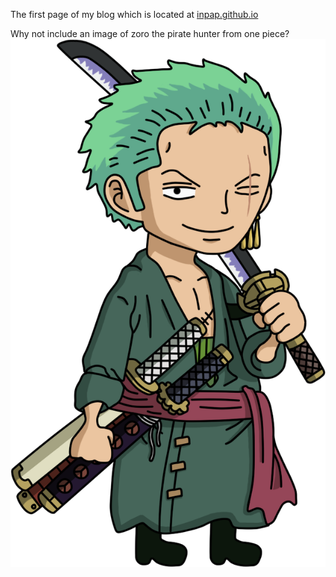 The first page of my blog which is located at [inpap.github.io](inpap.github.io)

Why not include an image of zoro the pirate hunter from one piece?  ![zoro the pirate hunter](images/roronoa.png) 
